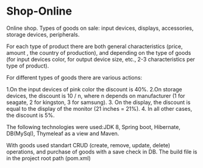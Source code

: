 # Shop-Online
Online shop.
Types of goods on sale: input devices, displays, accessories,
storage devices, peripherals.

For each type of product there are both general characteristics (price, amount , the country of production), and depending on the type of goods (for
input devices color, for output device size, etc.,
2-3 characteristics per type of product).
 
For different types of goods there are various actions:

1.On the input devices of pink color the discount is 40%. 
2.On storage devices, the discount is 10 / n, where n depends on
manufacturer (1 for seagate, 2 for kingston, 3 for samsung).
3. On the display, the discount is equal to the display of the monitor (21 inches = 21%).
4. In all other cases, the discount is 5%.

The following technologies were used:JDK 8, Spring boot, Hibernate, DB(MySql), Thymeleaf as a view and Maven.

With goods used standart CRUD (create, remove, update, delete) operations, and purchase of goods with a save check in DB.
The build file is in the project root path (pom.xml)

